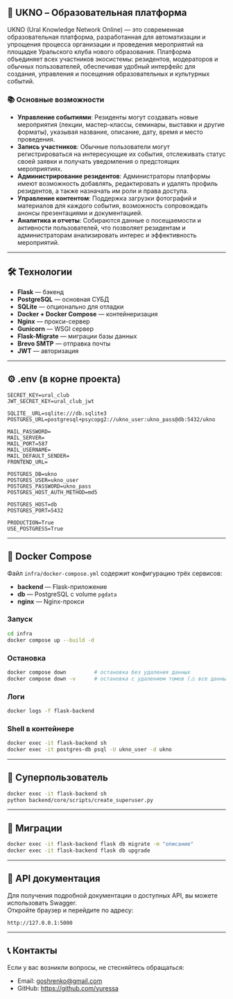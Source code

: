 ## 🚀 UKNO – Образовательная платформа

UKNO (Ural Knowledge Network Online) — это современная образовательная платформа, разработанная для автоматизации и упрощения процесса организации и проведения мероприятий на площадке Уральского клуба нового образования. Платформа объединяет всех участников экосистемы: резидентов, модераторов и обычных пользователей, обеспечивая удобный интерфейс для создания, управления и посещения образовательных и культурных событий.

### 📚 Основные возможности

- **Управление событиями**: Резиденты могут создавать новые мероприятия (лекции, мастер-классы, семинары, выставки и другие форматы), указывая название, описание, дату, время и место проведения.
- **Запись участников**: Обычные пользователи могут регистрироваться на интересующие их события, отслеживать статус своей заявки и получать уведомления о предстоящих мероприятиях.
- **Администрирование резидентов**: Администраторы платформы имеют возможность добавлять, редактировать и удалять профиль резидентов, а также назначать им роли и права доступа.
- **Управление контентом**: Поддержка загрузки фотографий и материалов для каждого события, возможность сопровождать анонсы презентациями и документацией.
- **Аналитика и отчеты**: Собираются данные о посещаемости и активности пользователей, что позволяет резидентам и администраторам анализировать интерес и эффективность мероприятий.

---

## 🛠️ Технологии

- **Flask** — бэкенд
- **PostgreSQL** — основная СУБД
- **SQLite** — опционально для отладки
- **Docker + Docker Compose** — контейнеризация
- **Nginx** — прокси-сервер
- **Gunicorn** — WSGI сервер
- **Flask-Migrate** — миграции базы данных
- **Brevo SMTP** — отправка почты
- **JWT** — авторизация

---

## ⚙️ .env (в корне проекта)

```env
SECRET_KEY=ural_club
JWT_SECRET_KEY=ural_club_jwt

SQLITE__URL=sqlite:///db.sqlite3
POSTGRES_URL=postgresql+psycopg2://ukno_user:ukno_pass@db:5432/ukno

MAIL_PASSWORD=
MAIL_SERVER=
MAIL_PORT=587
MAIL_USERNAME=
MAIL_DEFAULT_SENDER=
FRONTEND_URL=

POSTGRES_DB=ukno
POSTGRES_USER=ukno_user
POSTGRES_PASSWORD=ukno_pass
POSTGRES_HOST_AUTH_METHOD=md5

POSTGRES_HOST=db
POSTGRES_PORT=5432

PRODUCTION=True
USE_POSTGRESS=True
```

---

## 🐳 Docker Compose

Файл `infra/docker-compose.yml` содержит конфигурацию трёх сервисов:

- **backend** — Flask-приложение
- **db** — PostgreSQL с volume `pgdata`
- **nginx** — Nginx-прокси

### Запуск

```bash
cd infra
docker compose up --build -d
```

### Остановка

```bash
docker compose down         # остановка без удаления данных
docker compose down -v      # остановка с удалением томов (⚠️ все данные будут удалены)
```

### Логи

```bash
docker logs -f flask-backend
```

### Shell в контейнере

```bash
docker exec -it flask-backend sh
docker exec -it postgres-db psql -U ukno_user -d ukno
```

---

## 👤 Суперпользователь

```bash
docker exec -it flask-backend sh
python backend/core/scripts/create_superuser.py
```

---

## 🧪 Миграции

```bash
docker exec -it flask-backend flask db migrate -m "описание"
docker exec -it flask-backend flask db upgrade
```

---

## 📖 API документация

Для получения подробной документации о доступных API, вы можете использовать Swagger.  
Откройте браузер и перейдите по адресу:

```
http://127.0.0.1:5000
```

---

## 📞 Контакты

Если у вас возникли вопросы, не стесняйтесь обращаться:

- Email: goshrenko@gmail.com
- GitHub: https://github.com/yuressa
